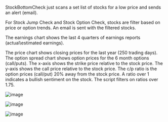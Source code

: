 StockBottomCheck just scans a set list of stocks for a low price and sends an alert (email).


For Stock Jump Check and Stock Option Check, stocks are filter based on price or option trends. An email is sent with the filtered stocks.

The earnings chart shows the last 4 quarters of earnings reports (actual\estimated earnings).

The price chart shows closing prices for the last year (250 trading days).
The option spread chart shows option prices for the 6 month options (call/puts). The x-axis shows the strike price relative to the stock price. The y-axis shows the call price relative to the stock price. The c/p ratio is the option prices (call/put) 20% away from the stock price. A ratio over 1 indicates a bullish sentiment on the stock. The script filters on ratios over 1.75.
  
![image](https://github.com/mjwaddell1/Python/assets/35202179/70c67d5d-fdae-4aae-8c8b-f15552a8777b)

![image](https://github.com/mjwaddell1/Python/assets/35202179/1ca8ae58-b359-4593-bedd-79fbc32c12d4)

![image](https://github.com/mjwaddell1/Python/assets/35202179/63ba1e76-0e10-4ebd-b106-f7de19078c6a)
